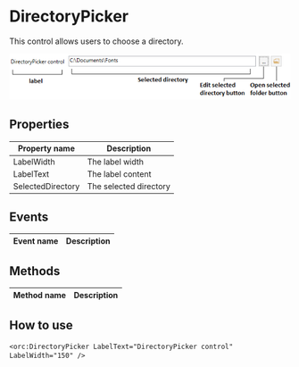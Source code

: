 DirectoryPicker
===============

This control allows users to choose a directory.

![DirectoryPickerView 01](../images/orc.controls/directorypicker/DirectoryPicker_01.png)

## Properties

Property name|Description
-|-
LabelWidth|The label width
LabelText|The label content
SelectedDirectory|The selected directory

## Events

Event name|Description
-|-


## Methods

Method name|Description
-|-


## How to use

```
<orc:DirectoryPicker LabelText="DirectoryPicker control" LabelWidth="150" />
```
